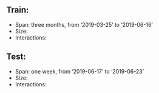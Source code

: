 ## Train:
- Span: three months, from ‘2019-03-25’ to ‘2019-06-16’
- Size: 
- Interactions:

## Test:
- Span: one week, from ‘2019-06-17’ to ‘2019-06-23’
- Size: 
- Interactions: